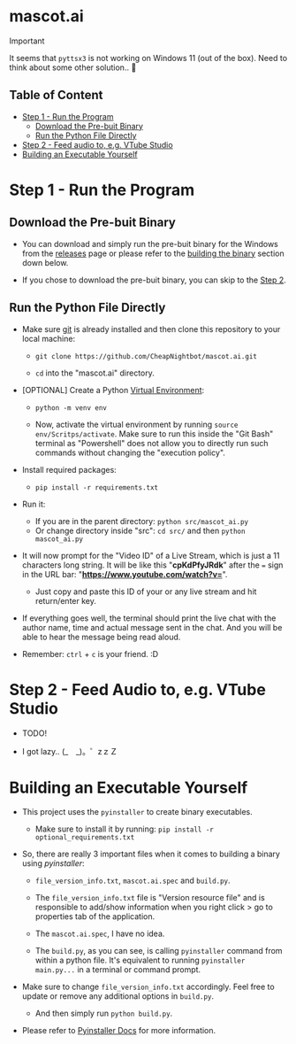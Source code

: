 # mascot.ai

> [!IMPORTANT]
> It seems that `pyttsx3` is not working on Windows 11 (out of the box).
> Need to think about some other solution.. 🫠

## Table of Content

* [Step 1 - Run the Program](#step-1---run-the-program)
    * [Download the Pre-buit Binary](#download-the-pre-buit-binary)
    * [Run the Python File Directly](#run-the-python-file-directly)
* [Step 2 - Feed audio to, e.g. VTube Studio](#step-2---feed-audio-to-eg-vtube-studio)
* [Building an Executable Yourself](#building-an-executable-yourself)

# Step 1 - Run the Program

## Download the Pre-buit Binary

- You can download and simply run the pre-buit binary for the Windows from the [releases](https://github.com/CheapNightbot/mascot.ai/releases/latest) page or please refer to the [building the binary](#building-an-executable-yourself) section down below.

- If you chose to download the pre-buit binary, you can skip to the [Step 2](#step-2---feed-audio-to-eg-vtube-studio).

## Run the Python File Directly

- Make sure [git](https://git-scm.com/) is already installed and then clone this repository to your local machine:

    - `git clone https://github.com/CheapNightbot/mascot.ai.git`

    - `cd` into the "mascot.ai" directory.

- [OPTIONAL] Create a Python [Virtual Environment](https://packaging.python.org/en/latest/guides/installing-using-pip-and-virtual-environments/):

    - `python -m venv env`

    - Now, activate the virtual environment by running `source env/Scritps/activate`. Make sure to run this inside the "Git Bash" terminal as "Powershell" does not allow you to directly run such commands without changing the "execution policy".

- Install required packages:

    - `pip install -r requirements.txt`

- Run it:

    - If you are in the parent directory: `python src/mascot_ai.py`
    - Or change directory inside "src": `cd src/` and then `python mascot_ai.py`

- It will now prompt for the "Video ID" of a Live Stream, which is just a 11 characters long string. It will be like this "**cpKdPfyJRdk**" after the `=` sign in the URL bar: "**https://www.youtube.com/watch?v=**".

    - Just copy and paste this ID of your or any live stream and hit return/enter key.

- If everything goes well, the terminal should print the live chat with the author name, time and actual message sent in the chat. And you will be able to hear the message being read aloud.

- Remember: `ctrl` + `c` is your friend. :D

# Step 2 - Feed Audio to, e.g. VTube Studio

- TODO!

- I got lazy.. (_　_)。゜zｚＺ

# Building an Executable Yourself

- This project uses the `pyinstaller` to create binary executables.

    - Make sure to install it by running: `pip install -r optional_requirements.txt`

- So, there are really 3 important files when it comes to building a binary using *pyinstaller*:

    - `file_version_info.txt`, `mascot.ai.spec` and `build.py`.

    - The `file_version_info.txt` file is "Version resource file" and is responsible to add/show information when you right click > go to properties tab of the application.

    - The `mascot.ai.spec`, I have no idea.

    - The `build.py`, as you can see, is calling `pyinstaller` command from within a python file. It's equivalent to running `pyinstaller main.py...` in a terminal or command prompt.

- Make sure to change `file_version_info.txt` accordingly. Feel free to update or remove any additional options in `build.py`.

    - And then simply run `python build.py`.

- Please refer to [Pyinstaller Docs](https://pyinstaller.org/en/stable/index.html) for more information.
